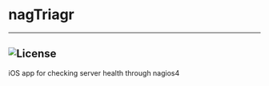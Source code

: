 # nagTriagr
----------
![License](https://img.shields.io/badge/License-MIT-yellowgreen.svg)
----------
iOS app for checking server health through nagios4


